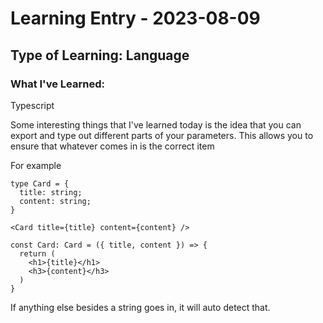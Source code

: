 # Learning Entry - 2023-08-09

## Type of Learning: Language

### What I've Learned:

Typescript

Some interesting things that I've learned today is the idea that you can export and type out different parts of your parameters. This allows you to ensure that whatever comes in is the correct item

For example

```
type Card = {
  title: string;
  content: string;
}

<Card title={title} content={content} />

const Card: Card = ({ title, content }) => {
  return (
    <h1>{title}</h1>
    <h3>{content}</h3>
  )
}
```

If anything else besides a string goes in, it will auto detect that.
